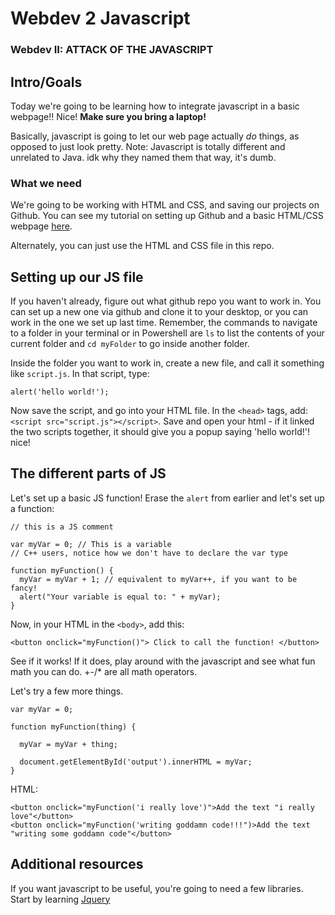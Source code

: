 # Webdev 2 Javascript
### Webdev II: ATTACK OF THE JAVASCRIPT

## Intro/Goals

Today we're going to be learning how to integrate javascript in a basic webpage!! Nice! **Make sure you bring a laptop!**

Basically, javascript is going to let our web page actually *do* things, as opposed to just look pretty. Note: Javascript is totally different and unrelated to Java. idk why they named them that way, it's dumb.

### What we need

We're going to be working with HTML and CSS, and saving our projects on Github. You can see my tutorial on setting up Github and a basic HTML/CSS webpage [here](https://github.com/hacksu/Github-and-Webdev-Basics). 

Alternately, you can just use the HTML and CSS file in this repo.

## Setting up our JS file

If you haven't already, figure out what github repo you want to work in. You can set up a new one via github and clone it to your desktop, or you can work in the one we set up last time. Remember, the commands to navigate to a folder in your terminal or in Powershell are `ls` to list the contents of your current folder and `cd myFolder` to go inside another folder.

Inside the folder you want to work in, create a new file, and call it something like `script.js`. In that script, type:

`alert('hello world!');`

Now save the script, and go into your HTML file. In the `<head>` tags, add: `<script src="script.js"></script>`. Save and open your html - if it linked the two scripts together, it should give you a popup saying 'hello world!'! nice!

## The different parts of JS

Let's set up a basic JS function! Erase the `alert` from earlier and let's set up a function:


```
// this is a JS comment

var myVar = 0; // This is a variable 
// C++ users, notice how we don't have to declare the var type 

function myFunction() {
  myVar = myVar + 1; // equivalent to myVar++, if you want to be fancy!
  alert("Your variable is equal to: " + myVar);
}
```

Now, in your HTML in the `<body>`, add this:

```
<button onclick="myFunction()"> Click to call the function! </button>
```

See if it works! If it does, play around with the javascript and see what fun math you can do. +-/\* are all math operators.

Let's try a few more things. 

```
var myVar = 0; 

function myFunction(thing) {

  myVar = myVar + thing;
  
  document.getElementById('output').innerHTML = myVar;
}
```

HTML:

```
<button onclick="myFunction('i really love')">Add the text "i really love"</button>
<button onclick="myFunction('writing goddamn code!!!")>Add the text "writing some goddamn code"</button>
```


## Additional resources

If you want javascript to be useful, you're going to need a few libraries. Start by learning [Jquery](https://www.w3schools.com/JQuery/)
